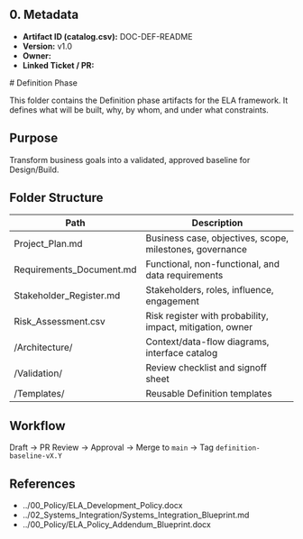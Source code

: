 ## 0. Metadata
- **Artifact ID (catalog.csv):** DOC-DEF-README
- **Version:** v1.0
- **Owner:** 
- **Linked Ticket / PR:** 

﻿# Definition Phase

This folder contains the Definition phase artifacts for the ELA framework.
It defines what will be built, why, by whom, and under what constraints.

## Purpose
Transform business goals into a validated, approved baseline for Design/Build.

## Folder Structure
| Path | Description |
|------|-------------|
| Project_Plan.md | Business case, objectives, scope, milestones, governance |
| Requirements_Document.md | Functional, non-functional, and data requirements |
| Stakeholder_Register.md | Stakeholders, roles, influence, engagement |
| Risk_Assessment.csv | Risk register with probability, impact, mitigation, owner |
| /Architecture/ | Context/data-flow diagrams, interface catalog |
| /Validation/ | Review checklist and signoff sheet |
| /Templates/ | Reusable Definition templates |

## Workflow
Draft → PR Review → Approval → Merge to `main` → Tag `definition-baseline-vX.Y`

## References
- ../00_Policy/ELA_Development_Policy.docx
- ../02_Systems_Integration/Systems_Integration_Blueprint.md
- ../00_Policy/ELA_Policy_Addendum_Blueprint.docx
